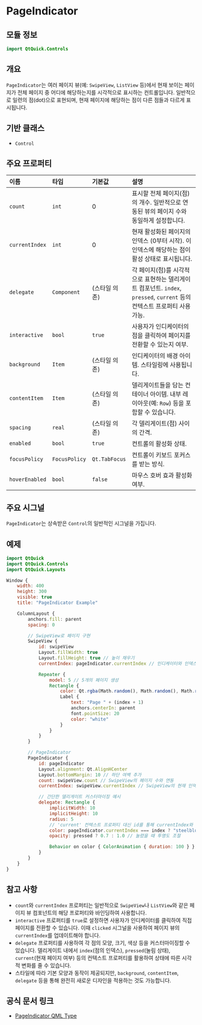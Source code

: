 # PageIndicator

## 모듈 정보

```qml
import QtQuick.Controls
```

## 개요

`PageIndicator`는 여러 페이지 뷰(예: `SwipeView`, `ListView` 등)에서 현재 보이는 페이지가 전체 페이지 중 어디에 해당하는지를 시각적으로 표시하는 컨트롤입니다. 일반적으로 일련의 점(dot)으로 표현되며, 현재 페이지에 해당하는 점이 다른 점들과 다르게 표시됩니다.

## 기반 클래스

*   `Control`

## 주요 프로퍼티

| 이름             | 타입        | 기본값        | 설명                                                                                                 |
| :--------------- | :---------- | :------------ | :--------------------------------------------------------------------------------------------------- |
| `count`          | `int`       | 0             | 표시할 전체 페이지(점)의 개수. 일반적으로 연동된 뷰의 페이지 수와 동일하게 설정합니다.                     |
| `currentIndex`   | `int`       | 0             | 현재 활성화된 페이지의 인덱스 (0부터 시작). 이 인덱스에 해당하는 점이 활성 상태로 표시됩니다.             |
| `delegate`       | `Component` | (스타일 의존) | 각 페이지(점)를 시각적으로 표현하는 델리게이트 컴포넌트. `index`, `pressed`, `current` 등의 컨텍스트 프로퍼티 사용 가능. |
| `interactive`    | `bool`      | `true`        | 사용자가 인디케이터의 점을 클릭하여 페이지를 전환할 수 있는지 여부.                                        |
| `background`     | `Item`      | (스타일 의존) | 인디케이터의 배경 아이템. 스타일링에 사용됩니다.                                                         |
| `contentItem`    | `Item`      | (스타일 의존) | 델리게이트들을 담는 컨테이너 아이템. 내부 레이아웃(예: `Row`) 등을 포함할 수 있습니다.                        |
| `spacing`        | `real`      | (스타일 의존) | 각 델리게이트(점) 사이의 간격.                                                                         |
| `enabled`        | `bool`      | `true`        | 컨트롤의 활성화 상태.                                                                                  |
| `focusPolicy`    | `FocusPolicy`| `Qt.TabFocus` | 컨트롤이 키보드 포커스를 받는 방식.                                                                    |
| `hoverEnabled`   | `bool`      | `false`       | 마우스 호버 효과 활성화 여부.                                                                          |

## 주요 시그널

`PageIndicator`는 상속받은 `Control`의 일반적인 시그널을 가집니다.

## 예제

```qml
import QtQuick
import QtQuick.Controls
import QtQuick.Layouts

Window {
    width: 400
    height: 300
    visible: true
    title: "PageIndicator Example"

    ColumnLayout {
        anchors.fill: parent
        spacing: 0

        // SwipeView로 페이지 구현
        SwipeView {
            id: swipeView
            Layout.fillWidth: true
            Layout.fillHeight: true // 높이 채우기
            currentIndex: pageIndicator.currentIndex // 인디케이터와 인덱스 동기화

            Repeater {
                model: 5 // 5개의 페이지 생성
                Rectangle {
                    color: Qt.rgba(Math.random(), Math.random(), Math.random(), 1)
                    Label {
                        text: "Page " + (index + 1)
                        anchors.centerIn: parent
                        font.pointSize: 20
                        color: "white"
                    }
                }
            }
        }

        // PageIndicator
        PageIndicator {
            id: pageIndicator
            Layout.alignment: Qt.AlignHCenter
            Layout.bottomMargin: 10 // 하단 여백 추가
            count: swipeView.count // SwipeView의 페이지 수와 연동
            currentIndex: swipeView.currentIndex // SwipeView의 현재 인덱스와 연동

            // 간단한 델리게이트 커스터마이징 예시
            delegate: Rectangle {
                implicitWidth: 10
                implicitHeight: 10
                radius: 5
                // 'current' 컨텍스트 프로퍼티 대신 id를 통해 currentIndex와 index 비교
                color: pageIndicator.currentIndex === index ? "steelblue" : "lightgray"
                opacity: pressed ? 0.7 : 1.0 // 눌렸을 때 투명도 조절

                Behavior on color { ColorAnimation { duration: 100 } }
            }
        }
    }
}
```

## 참고 사항

*   `count`와 `currentIndex` 프로퍼티는 일반적으로 `SwipeView`나 `ListView`와 같은 페이지 뷰 컴포넌트의 해당 프로퍼티와 바인딩하여 사용합니다.
*   `interactive` 프로퍼티를 `true`로 설정하면 사용자가 인디케이터를 클릭하여 직접 페이지를 전환할 수 있습니다. 이때 `clicked` 시그널을 사용하여 페이지 뷰의 `currentIndex`를 업데이트해야 합니다.
*   `delegate` 프로퍼티를 사용하여 각 점의 모양, 크기, 색상 등을 커스터마이징할 수 있습니다. 델리게이트 내에서 `index`(점의 인덱스), `pressed`(눌림 상태), `current`(현재 페이지 여부) 등의 컨텍스트 프로퍼티를 활용하여 상태에 따른 시각적 변화를 줄 수 있습니다.
*   스타일에 따라 기본 모양과 동작이 제공되지만, `background`, `contentItem`, `delegate` 등을 통해 완전히 새로운 디자인을 적용하는 것도 가능합니다. 

## 공식 문서 링크

*   [PageIndicator QML Type ](https://doc.qt.io/qt-6/qml-qtquick-controls-pageindicator.html) 